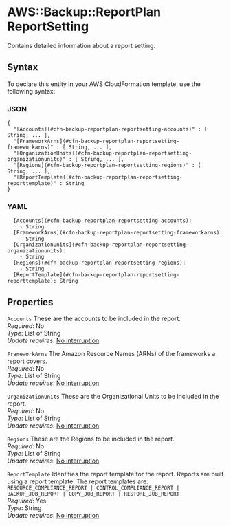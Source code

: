 # AWS::Backup::ReportPlan ReportSetting<a name="aws-properties-backup-reportplan-reportsetting"></a>

Contains detailed information about a report setting\.

## Syntax<a name="aws-properties-backup-reportplan-reportsetting-syntax"></a>

To declare this entity in your AWS CloudFormation template, use the following syntax:

### JSON<a name="aws-properties-backup-reportplan-reportsetting-syntax.json"></a>

```
{
  "[Accounts](#cfn-backup-reportplan-reportsetting-accounts)" : [ String, ... ],
  "[FrameworkArns](#cfn-backup-reportplan-reportsetting-frameworkarns)" : [ String, ... ],
  "[OrganizationUnits](#cfn-backup-reportplan-reportsetting-organizationunits)" : [ String, ... ],
  "[Regions](#cfn-backup-reportplan-reportsetting-regions)" : [ String, ... ],
  "[ReportTemplate](#cfn-backup-reportplan-reportsetting-reporttemplate)" : String
}
```

### YAML<a name="aws-properties-backup-reportplan-reportsetting-syntax.yaml"></a>

```
  [Accounts](#cfn-backup-reportplan-reportsetting-accounts):
    - String
  [FrameworkArns](#cfn-backup-reportplan-reportsetting-frameworkarns):
    - String
  [OrganizationUnits](#cfn-backup-reportplan-reportsetting-organizationunits):
    - String
  [Regions](#cfn-backup-reportplan-reportsetting-regions):
    - String
  [ReportTemplate](#cfn-backup-reportplan-reportsetting-reporttemplate): String
```

## Properties<a name="aws-properties-backup-reportplan-reportsetting-properties"></a>

`Accounts` <a name="cfn-backup-reportplan-reportsetting-accounts"></a>
These are the accounts to be included in the report\.  
_Required_: No  
_Type_: List of String  
_Update requires_: [No interruption](https://docs.aws.amazon.com/AWSCloudFormation/latest/UserGuide/using-cfn-updating-stacks-update-behaviors.html#update-no-interrupt)

`FrameworkArns` <a name="cfn-backup-reportplan-reportsetting-frameworkarns"></a>
The Amazon Resource Names \(ARNs\) of the frameworks a report covers\.  
_Required_: No  
_Type_: List of String  
_Update requires_: [No interruption](https://docs.aws.amazon.com/AWSCloudFormation/latest/UserGuide/using-cfn-updating-stacks-update-behaviors.html#update-no-interrupt)

`OrganizationUnits` <a name="cfn-backup-reportplan-reportsetting-organizationunits"></a>
These are the Organizational Units to be included in the report\.  
_Required_: No  
_Type_: List of String  
_Update requires_: [No interruption](https://docs.aws.amazon.com/AWSCloudFormation/latest/UserGuide/using-cfn-updating-stacks-update-behaviors.html#update-no-interrupt)

`Regions` <a name="cfn-backup-reportplan-reportsetting-regions"></a>
These are the Regions to be included in the report\.  
_Required_: No  
_Type_: List of String  
_Update requires_: [No interruption](https://docs.aws.amazon.com/AWSCloudFormation/latest/UserGuide/using-cfn-updating-stacks-update-behaviors.html#update-no-interrupt)

`ReportTemplate` <a name="cfn-backup-reportplan-reportsetting-reporttemplate"></a>
Identifies the report template for the report\. Reports are built using a report template\. The report templates are:  
 `RESOURCE_COMPLIANCE_REPORT | CONTROL_COMPLIANCE_REPORT | BACKUP_JOB_REPORT | COPY_JOB_REPORT | RESTORE_JOB_REPORT`  
_Required_: Yes  
_Type_: String  
_Update requires_: [No interruption](https://docs.aws.amazon.com/AWSCloudFormation/latest/UserGuide/using-cfn-updating-stacks-update-behaviors.html#update-no-interrupt)
